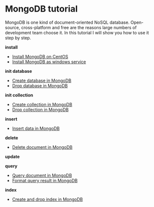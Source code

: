# MongoDB tutorial
MongoDB is one kind of document-oriented NoSQL database. Open-source, cross-platform and free are the
reasons large numbers of development team choose it. In this tutorial I will show you how to use it step
by step.

**install**

* [Install MongoDB on CentOS](http://www.henryxi.com/install-mongodb-on-centos)
* [Install MongoDB as windows service](http://www.henryxi.com/install-mongodb-as-windows-service)

**init database**

* [Create database in MongoDB](http://www.henryxi.com/create-database-in-mongodb)
* [Drop database in MongoDB](http://www.henryxi.com/drop-database-in-mongodb)

**init collection**

* [Create collection in MongoDB](http://www.henryxi.com/create-collection-in-mongodb)
* [Drop collection in MongoDB](http://www.henryxi.com/drop-collection-in-mongodb)

**insert**

* [Insert data in MongoDB](http://www.henryxi.com/insert-data-in-mongodb)

**delete**

* [Delete document in MongoDB](http://www.henryxi.com/delete-document-in-mongodb)

**update**

**query**

* [Query document in MongoDB](http://www.henryxi.com/query-document-in-mongodb)
* [Format query result in MongoDB](http://www.henryxi.com/format-query-result-in-mongodb)

**index**

* [Create and drop index in MongoDB](http://www.henryxi.com/create-and-drop-index-in-mongodb)